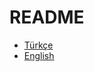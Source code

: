 # README

- [Türkçe](https://github.com/metehansenyer/Discord-Uptime-Bot/blob/main/README_Türkçe.md)
- [English](https://github.com/metehansenyer/Discord-Uptime-Bot/blob/main/README_English.md)

